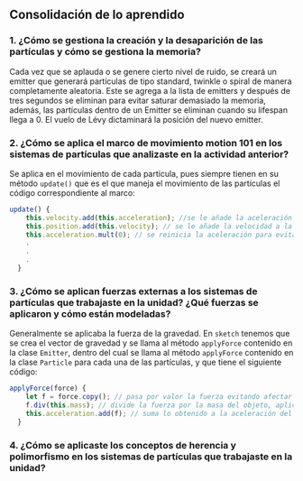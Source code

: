 ## Consolidación de lo aprendido
### 1. ¿Cómo se gestiona la creación y la desaparición de las partículas y cómo se gestiona la memoria?
Cada vez que se aplauda o se genere cierto nivel de ruido, se creará un emitter que generará partículas de tipo standard, twinkle o spiral de manera completamente aleatoria. Este se agrega a la lista de emitters y después de tres segundos se eliminan para evitar saturar demasiado la memoria, además, las partículas dentro de un Emitter se eliminan cuando su lifespan llega a 0. El vuelo de Lévy dictaminará la posición del nuevo emitter.

### 2. ¿Cómo se aplica el marco de movimiento motion 101 en los sistemas de partículas que analizaste en la actividad anterior?
Se aplica en el movimiento de cada partícula, pues siempre tienen en su método `update()` que es el que maneja el movimiento de las partículas el código correspondiente al marco:
``` js
update() {
    this.velocity.add(this.acceleration); //se le añade la aceleración a la velocidad
    this.position.add(this.velocity); // se le añade la velocidad a la posición
    this.acceleration.mult(0); // se reinicia la aceleración para evitar errores
    .
    .
    .
  }
```

### 3. ¿Cómo se aplican fuerzas externas a los sistemas de partículas que trabajaste en la unidad? ¿Qué fuerzas se aplicaron y cómo están modeladas?
Generalmente se aplicaba la fuerza de la gravedad. En `sketch` tenemos que se crea el vector de gravedad y se llama al método `applyForce` contenido en la clase `Emitter`, dentro del cual se llama al método `applyForce` contenido en la clase `Particle` para cada una de las partículas, y que tiene el siguiente código:
``` js
applyForce(force) {
    let f = force.copy(); // pasa por valor la fuerza evitando afectar directamente el valor de la misma, sino una copia de ella.
    f.div(this.mass); // divide la fuerza por la masa del objeto, aplicando la segunda ley de Newton (F = ma, por lo que a = F/m).
    this.acceleration.add(f); // suma lo obtenido a la aceleración del objeto, modificándola y por ende su velocidad y posición
  }
```

### 4. ¿Cómo se aplicaste los conceptos de herencia y polimorfismo en los sistemas de partículas que trabajaste en la unidad?

